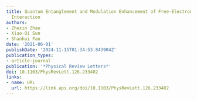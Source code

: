 ```yaml
---
title: Quantum Entanglement and Modulation Enhancement of Free-Electron--Bound-Electron
  Interaction
authors:
- Zhexin Zhao
- Xiao-Qi Sun
- Shanhui Fan
date: '2021-06-01'
publishDate: '2024-11-15T01:34:53.843904Z'
publication_types:
- article-journal
publication: '*Physical Review Letters*'
doi: 10.1103/PhysRevLett.126.233402
links:
- name: URL
  url: https://link.aps.org/doi/10.1103/PhysRevLett.126.233402
---
```

